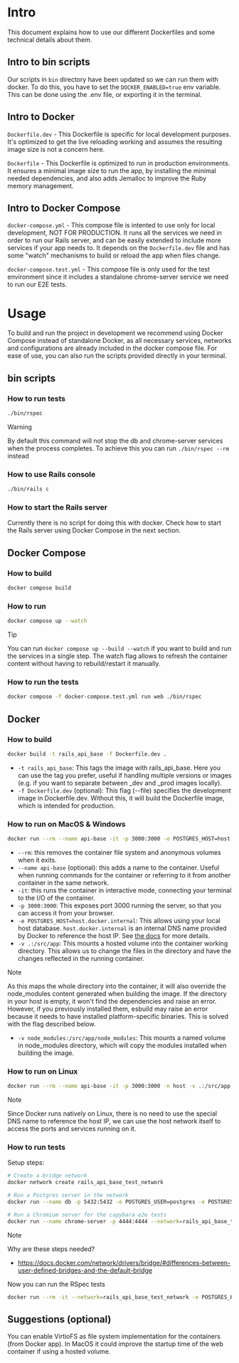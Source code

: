 # Intro
This document explains how to use our different Dockerfiles and some technical details about them.

## Intro to bin scripts
Our scripts in `bin` directory have been updated so we can run them with docker. To do this, you have to set the `DOCKER_ENABLED=true` env variable. This can be done using the .env file, or exporting it in the terminal.

## Intro to Docker
`Dockerfile.dev` - This Dockerfile is specific for local development purposes. It's optimized to get the live reloading working and assumes the resulting image size is not a concern here.

`Dockerfile` - This Dockerfile is optimized to run in production environments. It ensures a minimal image size to run the app, by installing the minimal needed dependencies, and also adds Jemalloc to improve the Ruby memory management.

## Intro to Docker Compose
`docker-compose.yml` - This compose file is intented to use only for local development, NOT FOR PRODUCTION. It runs all the services we need in order to run our Rails server, and can be easily extended to include more services if your app needs to. It depends on the `Dockerfile.dev` file and has some "watch" mechanisms to build or reload the app when files change.

`docker-compose.test.yml` - This compose file is only used for the test environment since it includes a standalone chrome-server service we need to run our E2E tests.

# Usage
To build and run the project in development we recommend using Docker Compose instead of standalone Docker, as all necessary services, networks and configurations are already included in the docker compose file. For ease of use, you can also run the scripts provided directly in your terminal.

## bin scripts

### How to run tests
```bash
./bin/rspec
```
> [!WARNING]
> By default this command will not stop the db and chrome-server services when the process completes. To achieve this you can run `./bin/rspec --rm` instead

### How to use Rails console
```bash
./bin/rails c
```

### How to start the Rails server
Currently there is no script for doing this with docker. Check how to start the Rails server using Docker Compose in the next section.

## Docker Compose

### How to build
```bash
docker compose build
```

### How to run
```bash
docker compose up --watch
```
> [!TIP]
> You can run `docker compose up --build --watch` if you want to build and run the services in a single step. The watch flag allows to refresh the container content without having to rebuild/restart it manually.

### How to run the tests
```bash
docker compose -f docker-compose.test.yml run web ./bin/rspec
```

## Docker

### How to build
```bash
docker build -t rails_api_base -f Dockerfile.dev .
```
- `-t rails_api_base`: This tags the image with rails_api_base. Here you can use the tag you prefer, useful if handling multiple versions or images (e.g. if you want to separate between _dev and _prod images locally).
- `-f Dockerfile.dev` (optional): This flag (--file) specifies the development image in Dockerfile.dev. Without this, it will build the Dockerfile image, which is intended for production.

### How to run on MacOS & Windows
```bash
docker run --rm --name api-base -it -p 3000:3000 -e POSTGRES_HOST=host.docker.internal -v .:/src/app -v node_modules:/src/app/node_modules rails_api_base
```
- `--rm`: this removes the container file system and anonymous volumes when it exits.
- `--name api-base` (optional): this adds a name to the container. Useful when running commands for the container or referring to it from another container in the same network.
- `-it`: this runs the container in interactive mode, connecting your terminal to the I/O of the container.
- `-p 3000:3000`: This exposes port 3000 running the server, so that you can access it from your browser.
- `-e POSTGRES_HOST=host.docker.internal`: This allows using your local host database. `host.docker.internal` is an internal DNS name provided by Docker to reference the host IP. See [the docs](https://docs.docker.com/desktop/networking/#i-want-to-connect-from-a-container-to-a-service-on-the-host) for more details.
- `-v .:/src/app`: This mounts a hosted volume into the container working directory. This allows us to change the files in the directory and have the changes reflected in the running container.
> [!NOTE]
> As this maps the whole directory into the container, it will also override the node_modules content generated when building the image. If the directory in your host is empty, it won't find the dependencies and raise an error. However, if you previously installed them, esbuild may raise an error because it needs to have installed platform-specific binaries. This is solved with the flag described below.
- `-v node_modules:/src/app/node_modules`: This mounts a named volume in node_modules directory, which will copy the modules installed when building the image.

### How to run on Linux
```bash
docker run --rm --name api-base -it -p 3000:3000 -n host -v .:/src/app -v node_modules:/src/app/node_modules rails_api_base bin/dev
```
> [!NOTE]
> Since Docker runs natively on Linux, there is no need to use the special DNS name to reference the host IP, we can use the host network itself to access the ports and services running on it.

### How to run tests
Setup steps:
```bash
# Create a bridge network
docker network create rails_api_base_test_network

# Run a Postgres server in the network
docker run --name db -p 5432:5432 -e POSTGRES_USER=postgres -e POSTGRES_HOST_AUTH_METHOD=trust --network=rails_api_base_test_network postgres:15

# Run a Chromium server for the capybara e2e tests
docker run --name chrome-server -p 4444:4444 --network=rails_api_base_test_network seleniarm/standalone-chromium
```
> [!NOTE]
> Why are these steps needed?
> - https://docs.docker.com/network/drivers/bridge/#differences-between-user-defined-bridges-and-the-default-bridge

Now you can run the RSpec tests
```bash
docker run --rm -it --network=rails_api_base_test_network -e POSTGRES_HOST=db -e SELENIUM_BROWSER_HOST=http://chrome-server:4444 -e SELENIUM_BROWSER=remote rails_api_base_dev ./bin/rspec
```

## Suggestions (optional)
You can enable VirtioFS as file system implementation for the containers (from Docker app). In MacOS it could improve the startup time of the web container if using a hosted volume.
